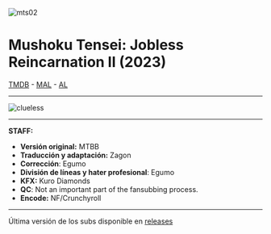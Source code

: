![mts02](https://server3.myimageen.com/file/imageen/2023/07/04/cfc2d3a0b94cce901f73187ba84ac2a7.png)

# Mushoku Tensei: Jobless Reincarnation II (2023)

[TMDB](https://www.themoviedb.org/tv/94664) - [MAL](https://myanimelist.net/anime/51179/Mushoku_Tensei_II__Isekai_Ittara_Honki_Dasu) - [AL](https://anilist.co/anime/146065/Mushoku-Tensei-II-Isekai-Ittara-Honki-Dasu/)

---

![clueless](https://cdn.discordapp.com/emojis/1036154699700764712.webp?size=48&quality=lossless) 

---

**STAFF:**

- **Versión original:** MTBB
- **Traducción y adaptación:** Zagon
- **Corrección**: Egumo
- **División de líneas y hater profesional**: Egumo
- **KFX:** Kuro Diamonds
- **QC**: Not an important part of the fansubbing process.
- **Encode:** NF/Crunchyroll

---


Última versión de los subs disponible en [releases](https://github.com/ZagonSubs/mushoku-tensei-s02/releases/)
